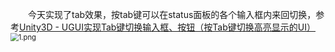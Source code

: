 &emsp;&emsp;今天实现了tab效果，按tab键可以在status面板的各个输入框内来回切换，参考[Unity3D - UGUI实现Tab键切换输入框、按钮（按Tab键切换高亮显示的UI）](https://www.cnblogs.com/kao-la-bao-bei/p/9157475.html)
<img src="https://i.loli.net/2018/11/26/5bfbdbbed5b66.png" alt="1.png" title="1.png" style="zoom:80%"/>